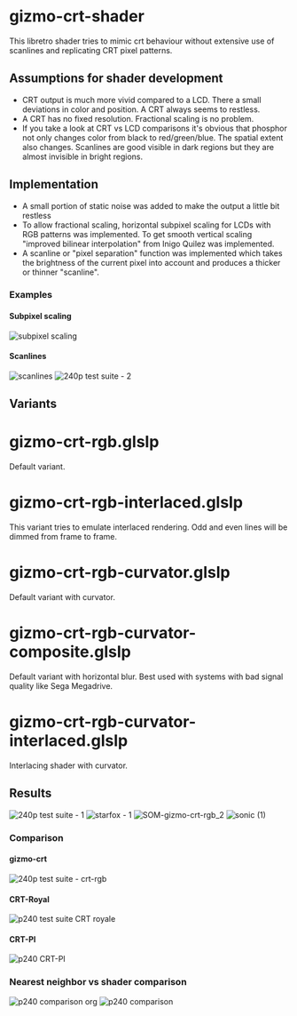 # gizmo-crt-shader

This libretro shader tries to mimic crt behaviour without extensive use of scanlines and replicating CRT pixel patterns. 

## Assumptions for shader development
- CRT output is much more vivid compared to a LCD. There a small deviations in color and position. A CRT always seems to restless.
- A CRT has no fixed resolution. Fractional scaling is no problem. 
- If you take a look at CRT vs LCD comparisons it's obvious that phosphor not only changes color from black to red/green/blue. The spatial extent also changes. Scanlines are good visible in dark regions but they are almost invisible in bright regions.

## Implementation
- A small portion of static noise was added to make the output a little bit restless
- To allow fractional scaling, horizontal subpixel scaling for LCDs with RGB patterns was implemented. To get smooth vertical scaling "improved bilinear interpolation" from Inigo Quilez was implemented.
- A scanline or "pixel separation" function was implemented which takes the brightness of the current pixel into account and produces a thicker or thinner "scanline".

### Examples

#### Subpixel scaling
![subpixel scaling](https://user-images.githubusercontent.com/6412699/233806382-59d4b984-7bb1-4481-bf21-75cd593dd723.png)

#### Scanlines
![scanlines](https://user-images.githubusercontent.com/6412699/233806373-d1eb7ba1-576f-498f-a54e-336f1a3f8ae8.png)
![240p test suite - 2](https://user-images.githubusercontent.com/6412699/233807008-cbbd909a-49a7-45f0-b064-e87ed55ed568.PNG)

## Variants
# gizmo-crt-rgb.glslp
Default variant.

# gizmo-crt-rgb-interlaced.glslp
This variant tries to emulate interlaced rendering. Odd and even lines will be dimmed from frame to frame.

# gizmo-crt-rgb-curvator.glslp
Default variant with curvator.

# gizmo-crt-rgb-curvator-composite.glslp
Default variant with horizontal blur. Best used with systems with bad signal quality like Sega Megadrive.

# gizmo-crt-rgb-curvator-interlaced.glslp
Interlacing shader with curvator. 

## Results
![240p test suite - 1](https://user-images.githubusercontent.com/6412699/233807021-fab24872-67f6-4b24-9cf6-d35d663cd763.PNG)
![starfox - 1](https://user-images.githubusercontent.com/6412699/233806540-dd52e1aa-f5b7-4e33-a53f-920c28066a50.PNG)
![SOM-gizmo-crt-rgb_2](https://user-images.githubusercontent.com/6412699/233806608-a91368a9-d3c7-4aed-97c4-b3de61adf24d.PNG)
![sonic (1)](https://user-images.githubusercontent.com/6412699/233858142-a483ffe8-7023-40c2-8f8f-f33daf4e2e8f.png)

### Comparison
#### gizmo-crt
![240p test suite - crt-rgb](https://user-images.githubusercontent.com/6412699/233823225-5acce213-cd8e-4808-874a-931cd3fbe746.PNG)

#### CRT-Royal 
![p240 test suite CRT royale](https://user-images.githubusercontent.com/6412699/233806625-ab8b4658-3db6-4cae-9e4b-d8c8e5b879b8.PNG)

#### CRT-PI
![p240 CRT-PI](https://user-images.githubusercontent.com/6412699/233823215-440c5763-34ac-4054-8733-c63dffc43747.PNG)


### Nearest neighbor vs shader comparison
![p240 comparison org](https://user-images.githubusercontent.com/6412699/233807532-4b3cbd58-88ff-4c43-8e70-790feafbb599.PNG)
![p240 comparison](https://user-images.githubusercontent.com/6412699/233807474-1f8e1856-7d4e-413f-ab2d-c6bd7cd8568a.PNG)
